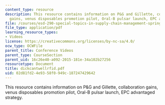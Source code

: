 ```yaml
---
content_type: resource
description: This resource contains information on P&G and Gillette, collaboration
  gains, venus disposables promotion pilot, Oral-B pulsar launch, EPC advantaged strategy.
file: /courses/esd-290-special-topics-in-supply-chain-management-spring-2005/02d81fd24e9358f0949c187247429642_dickcantwellrfid.pdf
file_type: application/pdf
learning_resource_types:
- Videos
license: https://creativecommons.org/licenses/by-nc-sa/4.0/
ocw_type: OCWFile
parent_title: Conference Videos
parent_type: CourseSection
parent_uid: 16c26e40-a092-2015-181e-34a102b27256
resourcetype: Document
title: dickcantwellrfid.pdf
uid: 02d81fd2-4e93-58f0-949c-187247429642
---
```

This resource contains information on P&G and Gillette, collaboration gains, venus disposables promotion pilot, Oral-B pulsar launch, EPC advantaged strategy.
